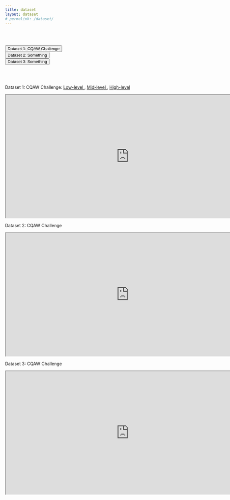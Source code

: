 ```yaml
---
title: dataset
layout: dataset
# permalink: /dataset/
---
```


  <div class="info" style="padding: 50px 0;">
    <div class="tab1">
        <button class="tablinks" onmouseover="showDataset(event, 'Dataset1')">Dataset 1: CQAW Challenge</button>
    </div>
    <div class="tab1">
        <button class="tablinks" onmouseover="showDataset(event, 'Dataset2')">Dataset 2: Something</button>
    </div>
    <div class="tab1">
        <button class="tablinks" onmouseover="showDataset(event, 'Dataset3')">Dataset 3: Something</button>
    </div>
  </div>

  <div class="info">
  <div id="Dataset1" class="tabcontent">
      <p class="info1"> Dataset 1: CQAW Challenge: <a target="_blank" href="https://drive.google.com/file/d/1X1o8Mkn3t4rnZvAnUWABJMhByG8GFNc8/view">Low-level </a>, <a target="_blank" href="https://drive.google.com/file/d/1o6EMJjpiLnvVzftOB_FJlzYid-QbJI6N/view">Mid-level </a>, <a target="_blank" href="https://drive.google.com/file/d/1zyqj6M5ug-57ohxmgTogCMrxb33_7w8x/view">High-level </a></p>
      <!-- <p class="info2"> Lorem ipsomsit amet, consectetor adipiscing elit</p> -->
      <iframe src="https://cqaw.github.io/challenge" width="800" height="400"></iframe>
    </div>
    <div id="Dataset2" class="tabcontent">
      <p class="info1"> Dataset 2: CQAW Challenge</p>
      <!-- <p class="info2">Sed do eismod tempor incudidunt ut labore et dolore magne alique  </p> -->
      <iframe src="https://cqaw.github.io/challenge" width="800" height="400"></iframe>
    </div>
    <div id="Dataset3" class="tabcontent">
      <p class="info1"> Dataset 3: CQAW Challenge</p>
      <!-- <p class="info2"> um enim ad minim venium, ques nostrud exercitation ullamco laboris nisi ut aliquip ex ea commondo consequet </p> -->
      <iframe src="https://cqaw.github.io/challenge" width="800" height="400"></iframe>
    </div>
  </div>
  <script src="js/scripts.js"></script>
